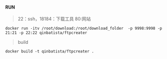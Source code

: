 #### RUN
> 22：ssh，18184：下载工具 80:网站
```
docker run -itv /root/download:/root/download_folder  -p 9998:9998 -p 21:21 -p 22:22 qinbatista/ftpcreater
```

> build

```
docker build -t qinbatista/ftpcreater .
```

